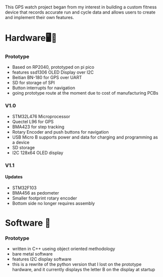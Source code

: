 This GPS watch project began from my interest in building a custom fitness device that records accurate run and cycle data and allows users to create and implement their own features.

# Hardware🖥️🔧
### Prototype
- Based on RP2040, prototyped on pi pico
- features ssd1306 OLED Display over I2C
- Beitian BN-180 for GPS over UART
- SD for storage of SPI
- Button interrupts for navigation
- going prototype route at the moment due to cost of manufacturing PCBs

### V1.0
- STM32L476 Microprocessor
- Quectel L96 for GPS
- BMA423 for step tracking
- Rotary Encoder and push buttons for navigation
- USB Micro B supports power and data for charging and programming as a device
- SD storage
- I2C 128x64 OLED display

### V1.1
#### Updates
- STM32F103
- BMA456 as pedometer
- Smaller footprint rotary encoder
- Bottom side no longer requires assembly

# Software 💾
### Prototype
- written in C++ useing object oriented methodology
- bare metal software
- features I2C display software
- this is a rewrite of the python version that I lost on the prototype hardware, and it currently displays the letter B on the display at startup

